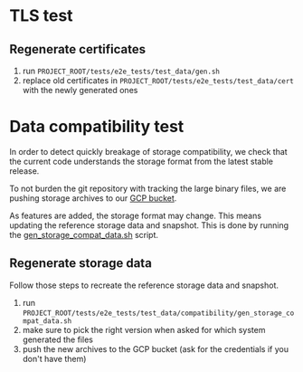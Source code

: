 # TLS test

## Regenerate certificates

1. run `PROJECT_ROOT/tests/e2e_tests/test_data/gen.sh`
2. replace old certificates in `PROJECT_ROOT/tests/e2e_tests/test_data/cert` with the newly generated ones

# Data compatibility test

In order to detect quickly breakage of storage compatibility, we check that the current code understands the storage format from the latest stable release.

To not burden the git repository with tracking the large binary files, we are pushing storage archives to our [GCP bucket](https://storage.googleapis.com/qdrant-backward-compatibility/).

As features are added, the storage format may change. This means updating the reference storage data and snapshot. This is done by running the [gen_storage_compat_data.sh](test_data/compatibility/gen_storage_compat_data.sh) script.

## Regenerate storage data

Follow those steps to recreate the reference storage data and snapshot.

1. run `PROJECT_ROOT/tests/e2e_tests/test_data/compatibility/gen_storage_compat_data.sh`
2. make sure to pick the right version when asked for which system generated the files
3. push the new archives to the GCP bucket (ask for the credentials if you don't have them)
